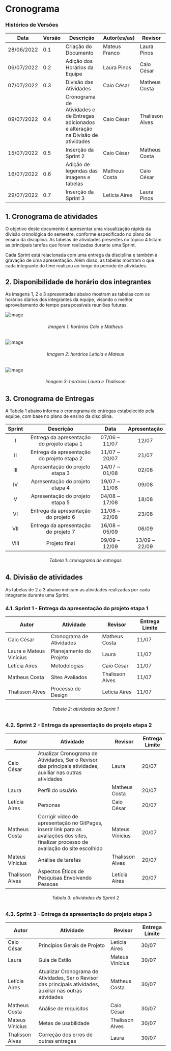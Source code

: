 # Cronograma


### Histórico de Versões

**Data** | **Versão** | **Descrição** | **Autor(es/as)** | **Revisor** |
--- | --- | --- | --- | --- |
28/06/2022 | 0.1 | Criação do Documento | Mateus Franco | Laura Pinos
06/07/2022 | 0.2 | Adição dos Horários da Equipe | Laura Pinos | Caio César
07/07/2022 | 0.3 | Divisão das Atividades | Caio César | Matheus Costa
09/07/2022 | 0.4 | Cronograma de Atividades e de Entregas adicionados e alteração na Divisão de atividades  | Caio César | Thalisson Alves
15/07/2022 | 0.5 | Inserção da Sprint 2 | Caio César | Matheus Costa
16/07/2022 | 0.6 | Adição de legendas das imagens e tabelas | Matheus Costa | Caio César 
29/07/2022 | 0.7 | Inserção da Sprint 3 | Letícia Aires | Laura Pinos 

## 1. Cronograma de atividades
O objetivo deste documento é apresentar uma visualização rápida da divisão cronológica do semestre, conforme especificado no plano de ensino da disciplina. As tabelas de atividades presentes no tópico 4 listam as principais tarefas que foram realizadas durante uma Sprint.

Cada Sprint está relacionada com uma entrega da disciplina e também à gravação de uma apresentação. Além disso, as tabelas mostram o que cada integrante do time realizou ao longo do período de atividades.

## 2. Disponibilidade de horário dos integrantes

As imagens 1, 2 e 3 apresentadas abaixo mostram as tabelas com os horários diários dos integrantes da equipe, visando o melhor aproveitamento do tempo para possíveis reuniões futuras.

![image](https://user-images.githubusercontent.com/62102447/177656773-1d8e3cb2-f6d6-4675-a495-65daf6070b09.png)
<h6 align = "center">Imagem 1: horários Caio e Matheus</h6>


![image](https://user-images.githubusercontent.com/62102447/177656822-ddf3f691-6706-483c-bab4-46147527cdda.png)
<h6 align = "center">Imagem 2: horários Letícia e Mateus</h6>


![image](https://user-images.githubusercontent.com/62102447/177656859-30c94613-37ef-4dfb-9ed3-4d85cbc183b6.png)
<h6 align = "center">Imagem 3: horários Laura e Thalisson</h6>


## 3. Cronograma de Entregas

A Tabela 1 abaixo informa o cronograma de entregas estabelecido pela equipe, com base no plano de ensino da disciplina.

| Sprint | Descrição       | Data                                           | Apresentação        |
| :------: | :----------: | :---------------------------------------------------: | :------------: |
| I    | Entrega da apresentação do projeto etapa 1 | 07/06 ~ 11/07 | 12/07 |
| II   | Entrega da apresentação do projeto etapa 2 | 11/07 ~ 20/07 | 21/07 |
| III  | Apresentação do projeto etapa 3 | 14/07 ~ 01/08 | 02/08 |
| IV   | Apresentação do projeto etapa 4 | 19/07 ~ 11/08 | 09/08 |
| V    | Apresentação do projeto etapa 5 | 04/08 ~ 17/08 | 18/08  |
| VI   | Entrega da apresentação do projeto 6 | 11/08 ~ 22/08 | 23/08 |
| VII  | Entrega da apresentação do projeto 7 | 16/08 ~ 05/09 | 06/09 |
| VIII | Projeto final | 09/09 ~ 12/09 | 13/09 ~ 22/09 |
<h6 align = "center">Tabela 1: cronograma de entregas</h6>


## 4. Divisão de atividades 

As tabelas de 2 a 3 abaixo indicam as atividades realizadas por cada integrante durante uma Sprint.

### 4.1. Sprint 1 - Entrega da apresentação do projeto etapa 1 

**Autor** | **Atividade** | **Revisor** | **Entrega Limite** |
--- | --- | --- | --- |
Caio César | Cronograma de Atividades | Matheus Costa | 11/07 |
Laura e Mateus Vinícius | Planejamento do Projeto | Laura | 11/07 | 
Letícia Aires | Metodologias | Caio César | 11/07 |
Matheus Costa | Sites Avaliados | Thalisson Alves | 11/07 | 
Thalisson Alves | Processo de Design | Letícia Aires | 11/07 | 
<h6 align = "center">Tabela 2: atividades da Sprint 1</h6>


### 4.2. Sprint 2 - Entrega da apresentação do projeto etapa 2 

**Autor** | **Atividade** | **Revisor** | **Entrega Limite** |
--- | --- | --- | --- |
Caio César | Atualizar Cronograma de Atividades, Ser o Revisor das principais atividades, auxiliar nas outras atividades | Laura | 20/07 |
Laura |  Perfil do usuário | Matheus Costa | 20/07 | 
Letícia Aires | Personas | Caio César | 20/07 |
Matheus Costa | Corrigir vídeo de apresentação no GitPages, inserir link para as avaliações dos sites, finalizar processo de avaliação do site escolhido | Mateus Vínicius | 20/07 | 
Mateus Vínicius | Análise de tarefas | Thalisson Alves | 20/07 |
Thalisson Alves | Aspectos Éticos de Pesquisas Envolvendo Pessoas | Letícia Aires | 20/07 |
<h6 align = "center">Tabela 3: atividades da Sprint 2</h6>

### 4.3. Sprint 3 - Entrega da apresentação do projeto etapa 3 
**Autor** | **Atividade** | **Revisor** | **Entrega Limite** |
--- | --- | --- | --- |
Caio César | Princípios Gerais de Projeto | Letícia Aires | 30/07 |
Laura | Guia de Estilo | Mateus Vinícius | 30/07 |
Letícia Aires |  Atualizar Cronograma de Atividades, Ser o Revisor das principais atividades, auxiliar nas outras atividades | Matheus Costa | 30/07 |
Matheus Costa | Análise de requisitos | Caio César | 30/07 |
Mateus Vínicius | Metas de usabilidade | Thalisson Alves | 30/07 |
Thalisson Alves | Correção dos erros de outras entregas | Laura | 30/07 |
